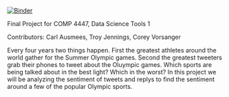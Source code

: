 [![Binder](https://mybinder.org/badge_logo.svg)](https://mybinder.org/v2/gh/cvorsanger/COMP-4447-Final-Project/HEAD?urlpath=lab/tree/main.ipynb)

Final Project for COMP 4447, Data Science Tools 1

Contributors:
Carl Ausmees,
Troy Jennings,
Corey Vorsanger

Every four years two things happen. First the greatest athletes around the world gather for the Summer Olympic games. Second the greatest tweeters grab their phones to tweet about the Oluympic games. Which sports are being talked about in the best light? Which in the worst? In this project we will be analyzing the sentiment of tweets and replys to find the sentiment around a few of the popular Olympic sports.

